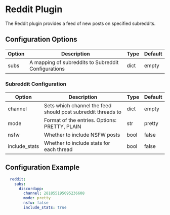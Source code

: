 # Reddit Plugin

The Reddit plugin provides a feed of new posts on specified subreddits.

## Configuration Options

| Option | Description | Type | Default |
|--------|-------------|------|---------|
| subs | A mapping of subreddits to Subreddit Configurations | dict | empty |

### Subreddit Configuration

| Option | Description | Type | Default |
|--------|-------------|------|---------|
| channel | Sets which channel the feed should post subreddit threads to | dict | empty |
| mode | Format of the entries. Options: PRETTY, PLAIN | str | pretty |
| nsfw | Whether to include NSFW posts | bool | false |
| include\_stats | Whether to include stats for each thread | bool | false |

## Configuration Example

```yml
  reddit:
    subs:
      discordapp:
        channel: 281855195095236608
        mode: pretty
        nsfw: false
        include_stats: true
```
